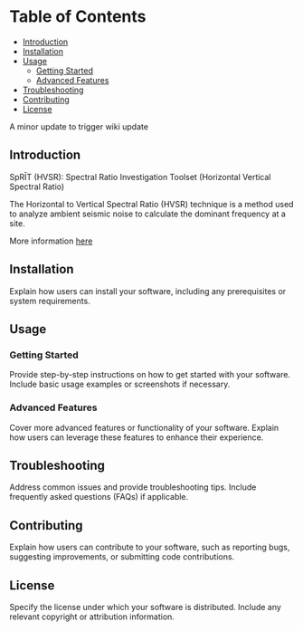 # Table of Contents

- [Introduction](#introduction)
- [Installation](#installation)
- [Usage](#usage)
  - [Getting Started](#getting-started)
  - [Advanced Features](#advanced-features)
- [Troubleshooting](#troubleshooting)
- [Contributing](#contributing)
- [License](#license)

A minor update to trigger wiki update

## Introduction
SpRĪT (HVSR): Spectral Ratio Investigation Toolset (Horizontal Vertical Spectral Ratio)

The Horizontal to Vertical Spectral Ratio (HVSR) technique is a method used to analyze ambient seismic noise to calculate the dominant frequency at a site.

More information [here](https://github.com/RJbalikian/SPRIT/wiki/Introduction)

## Installation

Explain how users can install your software, including any prerequisites or system requirements.

## Usage

### Getting Started

Provide step-by-step instructions on how to get started with your software. Include basic usage examples or screenshots if necessary.

### Advanced Features

Cover more advanced features or functionality of your software. Explain how users can leverage these features to enhance their experience.

## Troubleshooting

Address common issues and provide troubleshooting tips. Include frequently asked questions (FAQs) if applicable.

## Contributing

Explain how users can contribute to your software, such as reporting bugs, suggesting improvements, or submitting code contributions.

## License

Specify the license under which your software is distributed. Include any relevant copyright or attribution information.
